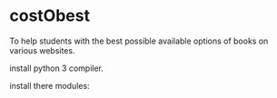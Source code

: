 # costObest
To help students with the best possible available options of books on various websites.

install python 3 compiler.

install there modules:
